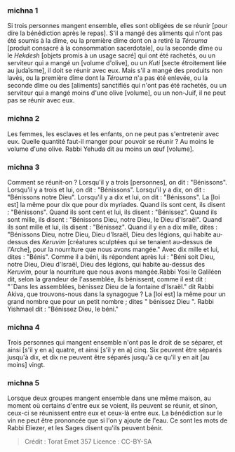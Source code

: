 
### michna 1
Si trois personnes mangent ensemble, elles sont obligées de se réunir [pour dire la bénédiction après le repas]. S'il a mangé des aliments qui n'ont pas été soumis à la dîme, ou la première dîme dont on a retiré la _Térouma_ [produit consacré à la consommation sacerdotale], ou la seconde dîme ou le _Hekdesh_ [objets promis à un usage sacré] qui ont été rachetés, ou un serviteur qui a mangé un [volume d'olive], ou un _Kuti_ [secte étroitement liée au judaïsme], il doit se réunir avec eux.  Mais s'il a mangé des produits non lavés, ou la première dîme dont la _Térouma_ n'a pas été enlevée, ou la seconde dîme ou des [aliments] sanctifiés qui n'ont pas été rachetés, ou un serviteur qui a mangé moins d'une olive [volume], ou un non-Juif, il ne peut pas se réunir avec eux.

### michna 2
Les femmes, les esclaves et les enfants, on ne peut pas s'entretenir avec eux. Quelle quantité faut-il manger pour pouvoir se réunir ? Au moins le volume d'une olive. Rabbi Yehuda dit au moins un œuf [volume].

### michna 3
Comment se réunit-on ?  Lorsqu'il y a trois [personnes], on dit : "Bénissons". Lorsqu'il y a trois et lui, on dit : "Bénissons". Lorsqu'il y a dix, on dit : "Bénissons notre Dieu". Lorsqu'il y a dix et lui, on dit : "Bénissons". La [loi est] la même pour dix que pour dix myriades. Quand ils sont cent, ils disent : "Bénissons". Quand ils sont cent et lui, ils disent : "Bénissez". Quand ils sont mille, ils disent : "Bénissons Dieu, notre Dieu, le Dieu d'Israël". Quand ils sont mille et lui, ils disent : "Bénissez". Quand il y en a dix mille, dites : "Bénissons Dieu, notre Dieu, Dieu d'Israël, Dieu des légions, qui habite au-dessus des _Keruvim_ [créatures sculptées qui se tenaient au-dessus de l'Arche], pour la nourriture que nous avons mangée." Avec dix mille et lui, dites : "Bénis".  Comme il a béni, ils répondent après lui : "Béni soit Dieu, notre Dieu, Dieu d'Israël, Dieu des légions, qui habite au-dessus des _Keruvim_, pour la nourriture que nous avons mangée.Rabbi Yosi le Galiléen dit, selon la grandeur de l'assemblée, ils bénissent, comme il est dit : "˜Dans les assemblées, bénissez Dieu de la fontaine d'Israël." dit Rabbi Akiva, que trouvons-nous dans la synagogue ? La [loi est] la même pour un grand nombre que pour un petit nombre ; dites " bénissez Dieu ".  Rabbi Yishmael dit : "Bénissez Dieu, le béni."

### michna 4
Trois personnes qui mangent ensemble n'ont pas le droit de se séparer, et ainsi [s'il y en a] quatre, et ainsi [s'il y en a] cinq. Six peuvent être séparés jusqu'à dix, et dix ne peuvent être séparés jusqu'à ce qu'il y en ait [au moins] vingt.

### michna 5
Lorsque deux groupes mangent ensemble dans une même maison, au moment où certains d'entre eux se voient, ils peuvent se réunir, et sinon, ceux-ci se réunissent entre eux et ceux-là entre eux. La bénédiction sur le vin ne peut être prononcée que si l'on y ajoute de l'eau. Ce sont les mots de Rabbi Eliezer, et les Sages disent qu'ils peuvent bénir.

>Crédit : Torat Emet 357
>Licence : CC-BY-SA 
